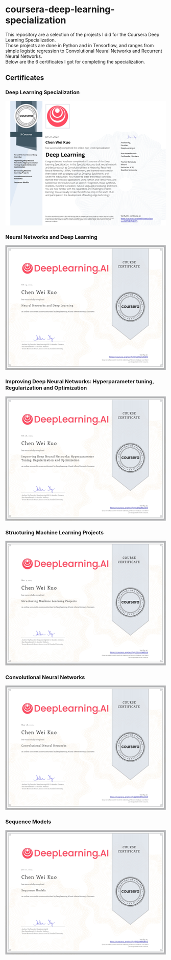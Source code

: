 # coursera-deep-learning-specialization
This repository are a selection of the projects I did for the Coursera Deep Learning Specialization.   
Those projects are done in Python and in Tensorflow, and ranges from simple logistic regression to Convolutional Neural Networks and Recurrent Neural Networks.  
Below are the 6 certificates I got for completing the specialization.

## Certificates
### Deep Learning Specialization
![Deep Learning Specialization](certificates-image/deep-learning-specialization.jpg)

### Neural Networks and Deep Learning
![Neural Networks and Deep Learning](certificates-image/neural-networks-and-deep-learning.jpg)

### Improving Deep Neural Networks: Hyperparameter tuning, Regularization and Optimization
![Improving Deep Neural Networks: Hyperparameter tuning, Regularization and Optimization](certificates-image/improving-deep-neural-networks.jpg)

### Structuring Machine Learning Projects
![Structuring Machine Learning Projects](certificates-image/structuring-machine-learning-projects.jpg)

### Convolutional Neural Networks
![Convolutional Neural Networks](certificates-image/convolutional-neural-networks.jpg)

### Sequence Models
![Sequence Models](certificates-image/sequence-model.jpg)
